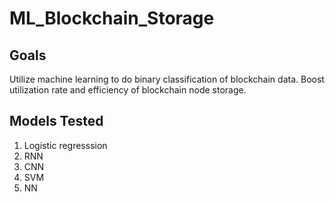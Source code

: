 # ML_Blockchain_Storage

## Goals 
Utilize machine learning to do binary classification of blockchain data. Boost utilization rate and efficiency of blockchain node storage. 

## Models Tested 
1. Logistic regresssion 
2. RNN
3. CNN
4. SVM
5. NN

